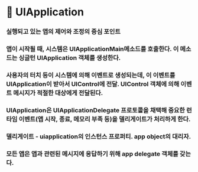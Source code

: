 # 🍎 UIApplication

### 실행되고 있는 앱의 제어와 조정의 중심 포인트

### 앱이 시작될 때, 시스템은 UIApplicationMain메소드를 호출한다. 이 메소드는 싱글턴 UIApplication 객체를 생성한다.

### 사용자의 터치 등이 시스템에 의해 이벤트로 생성되는데, 이 이벤트를 UIApplication이 받아서 UIControl에 전달. UIControl 객체에 의해 이벤트 메시지가 적절한 대상에게 전달된다.

### UIApplication은 UIApplicationDelegate 프로토콜을 채택해 중요한 런타임 이벤트(앱 시작, 종료, 메모리 부족 등)을 델리게이트가 처리하게 한다.



### 델리게이트 - uiapplication의 인스턴스 프로퍼티. app object의 대리자.

### 모든 앱은 앱과 관련된 메시지에 응답하기 위해 app delegate 객체를 갖는다.
